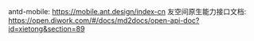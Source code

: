 <!--
 * @Description: In User Settings Edit
 * @Author: your name
 * @Date: 2019-08-13 14:52:17
 * @LastEditTime: 2019-08-14 20:44:00
 * @LastEditors: Please set LastEditors
 -->


antd-mobile: https://mobile.ant.design/index-cn
友空间原生能力接口文档: https://open.diwork.com/#/docs/md2docs/open-api-doc?id=xietong&section=89